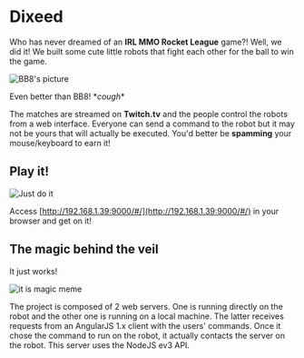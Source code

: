 # Dixeed
Who has never dreamed of an __IRL MMO Rocket League__ game?! Well, we did it! We built some cute little robots that fight each other for the ball to win the game.

![BB8's picture](http://soncadeauoriginal.com/wp-content/uploads/2015/10/bb8-star-wars.jpg)

Even better than BB8! \**cough*\*

The matches are streamed on __Twitch.tv__ and the people control the robots from a web interface. Everyone can send a command to the robot but it may not be yours that will actually be executed. You'd better be __spamming__ your mouse/keyboard to earn it!

## Play it!
![Just do it](http://i.imgur.com/KVaFuwy.gif)

Access [http://192.168.1.39:9000/#/](http://192.168.1.39:9000/#/) in your browser and get on it!


## The magic behind the veil
It just works!

![it is magic meme](http://www.reactiongifs.com/r/mgc.gif)

The project is composed of 2 web servers. One is running directly on the robot and the other one is running on a local machine. The latter receives requests from an AngularJS 1.x client with the users' commands. Once it chose the command to run on the robot, it actually contacts the server on the robot. This server uses the NodeJS ev3 API.
